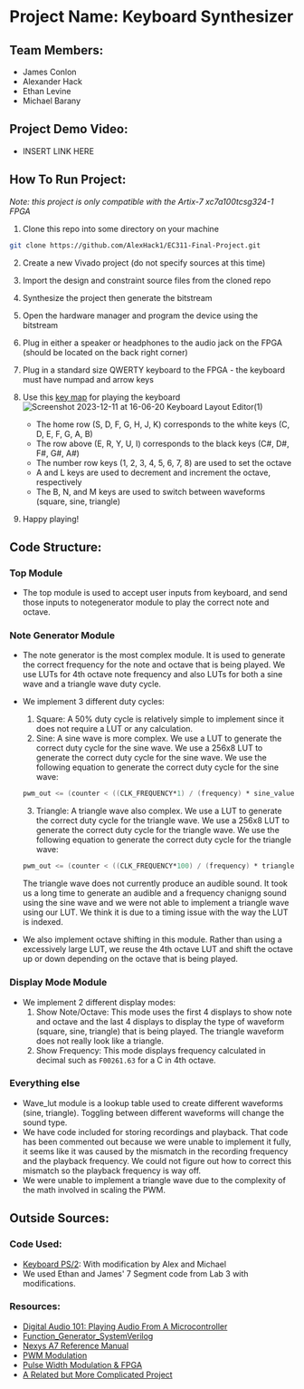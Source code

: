 # Project Name: Keyboard Synthesizer
## Team Members:
- James Conlon
- Alexander Hack
- Ethan Levine
- Michael Barany
## Project Demo Video:
- INSERT LINK HERE
## How To Run Project:
_Note: this project is only compatible with the Artix-7 xc7a100tcsg324-1 FPGA_  
1. Clone this repo into some directory on your machine
```bash
git clone https://github.com/AlexHack1/EC311-Final-Project.git
```
2. Create a new Vivado project (do not specify sources at this time)
3. Import the design and constraint source files from the cloned repo
4. Synthesize the project then generate the bitstream
5. Open the hardware manager and program the device using the bitstream
6. Plug in either a speaker or headphones to the audio jack on the FPGA (should be located on the back right corner)
7. Plug in a standard size QWERTY keyboard to the FPGA - the keyboard must have numpad and arrow keys
8. Use this [key map](http://www.keyboard-layout-editor.com/##@@=Esc&_x:1%3B&=F1&=F2&=F3&=F4&_x:0.5%3B&=F5&=F6&=F7&=F8&_x:0.5%3B&=F9&=F10&=F11&=F12&_x:0.25%3B&=PrtSc&=Scroll%20Lock&=Pause%0ABreak%3B&@_y:0.5&a:7%3B&=&_a:4%3B&=Oct%201&=Oct%202&=Oct%203&=Oct%204&=Oct%205&=Oct%206&=Oct%207&_a:7%3B&=&=&=&=&=&_w:2%3B&=&_x:0.25&a:4%3B&=Insert&=Home&=PgUp&_x:0.25&a:7%3B&=&=&=&=%3B&@_w:1.5%3B&=&=&=&_a:4%3B&=C%23%2F%2FDf&=D%23%2F%2FEf&_a:7%3B&=&_a:4%3B&=F%23%2F%2FGf&_a:7%3B&=&_a:4%3B&=A%23%2F%2FBf&_a:7%3B&=&=&=&=&_w:1.5%3B&=&_x:0.25&a:4%3B&=Delete&=End&=PgDn&_x:0.25&a:7%3B&=&=&=&_h:2%3B&=%3B&@_w:1.75%3B&=&_a:4%3B&=Dec.%20Octave&=C&=D&=E&=F&=G&=A&=B&=Inc.%20Octave&=%2F:%0A%2F%3B&_a:7%3B&=&_w:2.25%3B&=&_x:3.5%3B&=&=&=%3B&@_w:2.25%3B&=&_a:4%3B&=Show%20Note%2F%2F%0AOctave&=Show%20Freq.&_a:7%3B&=&=&_a:4%3B&=Square%20Duty%20Cycle&=Sine%20Duty%20Cycle&=Triangle%0ACycle%0A%0A%0A%0A%0ADuty&_a:7%3B&=&=&=&_w:2.75%3B&=&_x:1.25&a:4%3B&=%E2%86%91&_x:1.25&a:7%3B&=&=&=&_h:2%3B&=%3B&@_w:1.25%3B&=&_w:1.25%3B&=&_w:1.25%3B&=&_w:6.25%3B&=&_w:1.25%3B&=&_w:1.25%3B&=&_w:1.25%3B&=&_w:1.25%3B&=&_x:0.25&a:4%3B&=%E2%86%90&=%E2%86%93&=%E2%86%92&_x:0.25&a:7&w:2%3B&=&=) for playing the keyboard
    ![Screenshot 2023-12-11 at 16-06-20 Keyboard Layout Editor(1)](https://github.com/AlexHack1/EC311-Final-Project/assets/66924033/8fba46f2-a1aa-4da1-8580-df81add86f08)
   - The home row (S, D, F, G, H, J, K) corresponds to the white keys (C, D, E, F, G, A, B)
   - The row above (E, R, Y, U, I) corresponds to the black keys (C#, D#, F#, G#, A#)
   - The number row keys (1, 2, 3, 4, 5, 6, 7, 8) are used to set the octave
   - A and L keys are used to decrement and increment the octave, respectively
   - The B, N, and M keys are used to switch between waveforms (square, sine, triangle)

10. Happy playing!
## Code Structure:
### Top Module
- The top module is used to accept user inputs from keyboard, and send those inputs to notegenerator module to play the correct note and octave. 

### Note Generator Module
- The note generator is the most complex module. It is used to generate the correct frequency for the note and octave that is being played. We use LUTs for 4th octave note frequency and also LUTs for both a sine wave and a triangle wave duty cycle.
- We implement 3 different duty cycles: 
   1. Square: A 50% duty cycle is relatively simple to implement since it does not require a LUT or any calculation.
   2. Sine: A sine wave is more complex. We use a LUT to generate the correct duty cycle for the sine wave. We use a 256x8 LUT to generate the correct duty cycle for the sine wave. We use the following equation to generate the correct duty cycle for the sine wave:
   ```verilog
   pwm_out <= (counter < ((CLK_FREQUENCY*1) / (frequency) * sine_value)) ? 1'b1 : 1'b0;
   ```
   3. Triangle: A triangle wave also complex. We use a LUT to generate the correct duty cycle for the triangle wave. We use a 256x8 LUT to generate the correct duty cycle for the triangle wave. We use the following equation to generate the correct duty cycle for the triangle wave:
   ```verilog
   pwm_out <= (counter < ((CLK_FREQUENCY*100) / (frequency) * triangle_value)) ? 1'b1 : 1'b0;
   ```
   The triangle wave does not currently produce an audible sound. It took us a long time to generate an audible and a frequency chanigng sound using the sine wave and we were not able to implement a triangle wave using our LUT. We think it is due to a timing issue with the way the LUT is indexed.
  
- We also implement octave shifting in this module. Rather than using a excessively large LUT, we reuse the 4th octave LUT and shift the octave up or down depending on the octave that is being played.

### Display Mode Module
- We implement 2 different display modes: 
   1. Show Note/Octave: This mode uses the first 4 displays to show note and octave and the last 4 displays to display the type of waveform (square, sine, triangle) that is being played. The triangle waveform does not really look like a triangle.
   2. Show Frequency: This mode displays frequency calculated in decimal such as `F00261.63` for a C in 4th octave.
### Everything else
- Wave_lut module is a lookup table used to create different waveforms (sine, triangle). Toggling between different waveforms will change the sound type.
- We have code included for storing recordings and playback. That code has been commented out because we were unable to implement it fully, it seems like it was caused by the mismatch in the recording frequency and the playback frequency. We could not figure out how to correct this mismatch so the playback frequency is way off.
- We were unable to implement a triangle wave due to the complexity of the math involved in scaling the PWM. 

## Outside Sources:
### Code Used:
- [Keyboard PS/2](https://github.com/Digilent/Nexys-A7-50T-Keyboard/tree/master): With modification by Alex and Michael
- We used Ethan and James' 7 Segment code from Lab 3 with modifications.
### Resources:
- [Digital Audio 101: Playing Audio From A Microcontroller](https://blog.tarkalabs.com/digital-audio-101-playing-audio-from-a-microcontroller-5df1463616c)
- [Function_Generator_SystemVerilog](https://github.com/JonathanHonrada/Function_Generator_SystemVerilog)
- [Nexys A7 Reference Manual](https://digilent.com/reference/programmable-logic/nexys-a7/reference-manual)
- [PWM Modulation](https://pcbheaven.com/wikipages/PWM_Modulation/)
- [Pulse Width Modulation & FPGA](https://www.compadre.org/advlabs/bfy/files/BFYHandout.pdf)
- [A Related but More Complicated Project](https://community.element14.com/challenges-projects/project14/musictime/b/blog/posts/building-fpga-based-music-instrument-synthesis-a-simple-test-bench-solution)

